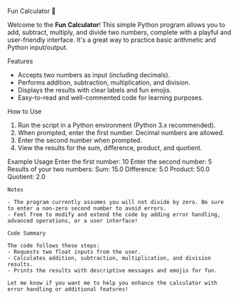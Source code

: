  Fun Calculator 🎉

Welcome to the **Fun Calculator**! This simple Python program allows you to add, subtract, multiply, and divide two numbers, complete with a playful and user-friendly interface. It's a great way to practice basic arithmetic and Python input/output.

Features

- Accepts two numbers as input (including decimals).
- Performs addition, subtraction, multiplication, and division.
- Displays the results with clear labels and fun emojis.
- Easy-to-read and well-commented code for learning purposes.

 How to Use

1. Run the script in a Python environment (Python 3.x recommended).
2. When prompted, enter the first number. Decimal numbers are allowed.
3. Enter the second number when prompted.
4. View the results for the sum, difference, product, and quotient.

Example Usage
Enter the first number: 10
Enter the second number: 5
Results of your two numbers:
Sum: 15.0
Difference: 5.0
Product: 50.0
Quotient: 2.0
```
Notes

- The program currently assumes you will not divide by zero. Be sure to enter a non-zero second number to avoid errors.
- Feel free to modify and extend the code by adding error handling, advanced operations, or a user interface!

Code Summary

The code follows these steps:
- Requests two float inputs from the user.
- Calculates addition, subtraction, multiplication, and division results.
- Prints the results with descriptive messages and emojis for fun.

Let me know if you want me to help you enhance the calculator with error handling or additional features!
